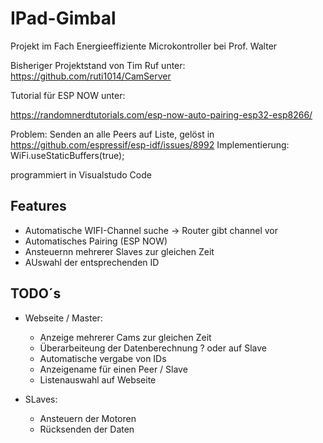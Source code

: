 # IPad-Gimbal

Projekt im Fach Energieeffiziente Microkontroller bei Prof. Walter

Bisheriger Projektstand von Tim Ruf unter:
https://github.com/ruti1014/CamServer

Tutorial für ESP NOW unter:

https://randomnerdtutorials.com/esp-now-auto-pairing-esp32-esp8266/

Problem: Senden an alle Peers auf Liste, gelöst in https://github.com/espressif/esp-idf/issues/8992
Implementierung: WiFi.useStaticBuffers(true);


programmiert in Visualstudo Code

## Features
- Automatische WIFI-Channel suche -> Router gibt channel vor
- Automatisches Pairing (ESP NOW)
- Ansteuernn mehrerer Slaves zur gleichen Zeit
- AUswahl der entsprechenden ID

## TODO´s
- Webseite / Master:
  - Anzeige mehrerer Cams zur gleichen Zeit
  - Überarbeiteung der Datenberechnung ? oder auf Slave
  - Automatische vergabe von IDs
  - Anzeigename für einen Peer / Slave
  - Listenauswahl auf Webseite
  
- SLaves:
  - Ansteuern der Motoren
  - Rücksenden der Daten
